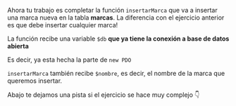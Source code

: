 Ahora tu trabajo es completar la función `insertarMarca` que va a insertar una marca nueva en la tabla **marcas**. La diferencia con el ejercicio anterior es que debe insertar cualquier marca!

La función recibe una variable `$db` **que ya tiene la conexión a base de datos abierta**

Es decir, ya esta hecha la parte de `new PDO`

`insertarMarca` también recibe `$nombre`, es decir, el nombre de la marca que queremos insertar.

Abajo te dejamos una pista si el ejercicio se hace muy complejo :point_down:

